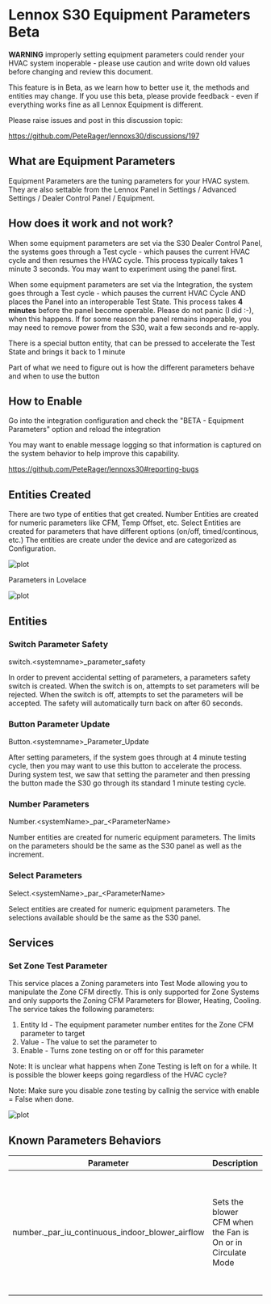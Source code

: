 # Lennox S30 Equipment Parameters Beta

**WARNING** improperly setting equipment parameters could render your HVAC system inoperable - please use caution and write down old values before changing and review this document.

This feature is in Beta, as we learn how to better use it, the methods and entities may change. If you use this beta, please provide feedback - even if everything works fine as all Lennox Equipment is different.

Please raise issues and post in this discussion topic:

https://github.com/PeteRager/lennoxs30/discussions/197

## What are Equipment Parameters

Equipment Parameters are the tuning parameters for your HVAC system. They are also settable from the Lennox Panel in Settings / Advanced Settings / Dealer Control Panel / Equipment.

## How does it work and not work?

When some equipment parameters are set via the S30 Dealer Control Panel, the systems goes through a Test cycle - which pauses the current HVAC cycle and then resumes the HVAC cycle. This process typically takes 1 minute 3 seconds. You may want to experiment using the panel first.

When some equipment parameters are set via the Integration, the system goes through a Test cycle - which pauses the current HVAC Cycle AND places the Panel into an interoperable Test State. This process takes **4 minutes** before the panel become operable. Please do not panic (I did :-), when this happens. If for some reason the panel remains inoperable, you may need to remove power from the S30, wait a few seconds and re-apply.

There is a special button entity, that can be pressed to accelerate the Test State and brings it back to 1 minute

Part of what we need to figure out is how the different parameters behave and when to use the button

## How to Enable

Go into the integration configuration and check the "BETA - Equipment Parameters" option and reload the integration

You may want to enable message logging so that information is captured on the system behavior to help improve this capability.

https://github.com/PeteRager/lennoxs30#reporting-bugs

## Entities Created

There are two type of entities that get created. Number Entities are created for numeric parameters like CFM, Temp Offset, etc. Select Entities are created for parameters that have different options (on/off, timed/continous, etc.) The entities are create under the device and are categorized as Configuration.

![plot](../doc_images/eq_parameters_device.png)

Parameters in Lovelace

![plot](../doc_images/eq_parameters_lovelace.png)

## Entities

### Switch Parameter Safety

switch.\<systemname\>\_parameter_safety

In order to prevent accidental setting of parameters, a parameters safety switch is created. When the switch is on, attempts to set parameters will be rejected. When the switch is off, attempts to set the parameters will be accepted. The safety will automatically turn back on after 60 seconds.

### Button Parameter Update

Button.\<systemname\>\_Parameter_Update

After setting parameters, if the system goes through at 4 minute testing cycle, then you may want to use this button to accelerate the process. During system test, we saw that setting the parameter and then pressing the button made the S30 go through its standard 1 minute testing cycle.

### Number Parameters

Number.\<systemName\>\_par\_\<ParameterName\>

Number entities are created for numeric equipment parameters. The limits on the parameters should be the same as the S30 panel as well as the increment.

### Select Parameters

Select.\<systemName\>\_par\_\<ParameterName\>

Select entities are created for numeric equipment parameters. The selections available should be the same as the S30 panel.

## Services

### Set Zone Test Parameter

This service places a Zoning parameters into Test Mode allowing you to manipulate the Zone CFM directly. This is only supported for Zone Systems and only supports the Zoning CFM Parameters for Blower, Heating, Cooling. The service takes the following parameters:

1. Entity Id - The equipment parameter number entites for the Zone CFM parameter to target
2. Value - The value to set the parameter to
3. Enable - Turns zone testing on or off for this parameter

Note: It is unclear what happens when Zone Testing is left on for a while. It is possible the blower keeps going regardless of the HVAC cycle?

Note: Make sure you disable zone testing by callnig the service with enable = False when done.

![plot](../doc_images/zoneTest.png)

## Known Parameters Behaviors

| Parameter                                        | Description                                                 | Behavior                                                                            | Nontes |
| ------------------------------------------------ | ----------------------------------------------------------- | ----------------------------------------------------------------------------------- | ------ |
| number.\_par_iu_continuous_indoor_blower_airflow | Sets the blower CFM when the Fan is On or in Circulate Mode | Puts system into 4 minute test cycle or 1 minute with parameter update button press | None   |
